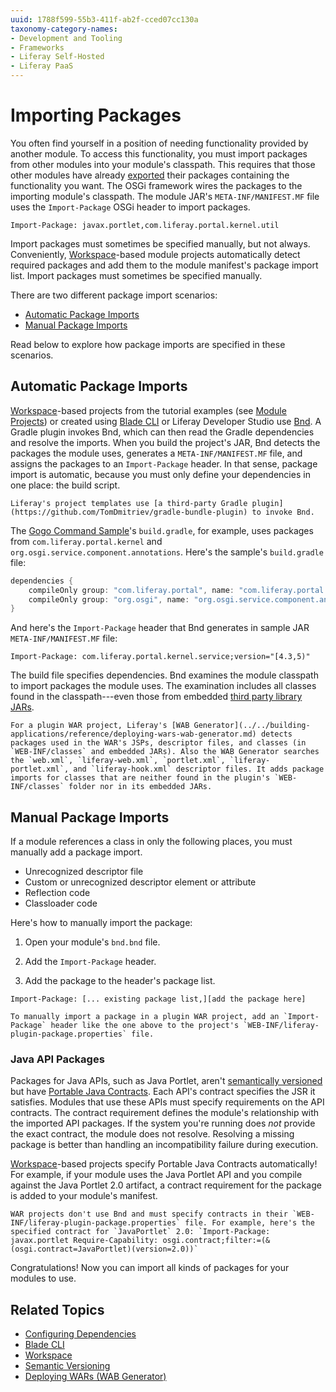 ```yaml
---
uuid: 1788f599-55b3-411f-ab2f-cced07cc130a
taxonomy-category-names:
- Development and Tooling
- Frameworks
- Liferay Self-Hosted
- Liferay PaaS
---
```

# Importing Packages

You often find yourself in a position of needing functionality provided by another module. To access this functionality, you must import packages from other modules into your module's classpath. This requires that those other modules have already [exported](./exporting-packages.md) their packages containing the functionality you want. The OSGi framework wires the packages to the importing module's classpath. The module JAR's `META-INF/MANIFEST.MF` file uses the `Import-Package` OSGi header to import packages.

```properties
Import-Package: javax.portlet,com.liferay.portal.kernel.util
```

Import packages must sometimes be specified manually, but not always. Conveniently, [Workspace](../../building-applications/tooling/liferay-workspace/what-is-liferay-workspace.md)-based module projects automatically detect required packages and add them to the module manifest's package import list. Import packages must sometimes be specified manually.

There are two different package import scenarios:

* [Automatic Package Imports](#automatic-package-imports)
* [Manual Package Imports](#manual-package-imports)

Read below to explore how package imports are specified in these scenarios.

## Automatic Package Imports

[Workspace](../../building-applications/tooling/liferay-workspace/what-is-liferay-workspace.md)-based projects from the tutorial examples (see [Module Projects](./module-projects.md)) or created using [Blade CLI](../../building-applications/tooling/blade-cli/generating-projects-with-blade-cli.md) or Liferay Developer Studio use [Bnd](http://bnd.bndtools.org/). A Gradle plugin invokes Bnd, which can then read the Gradle dependencies and resolve the imports. When you build the project's JAR, Bnd detects the packages the module uses, generates a `META-INF/MANIFEST.MF` file, and assigns the packages to an `Import-Package` header. In that sense, package import is automatic, because you must only define your dependencies in one place: the build script.

```{note}
Liferay's project templates use [a third-party Gradle plugin](https://github.com/TomDmitriev/gradle-bundle-plugin) to invoke Bnd.
```

The [Gogo Command Sample](https://github.com/liferay/liferay-blade-samples/tree/7.3/liferay-workspace/extensions/gogo)'s `build.gradle`, for example, uses packages from `com.liferay.portal.kernel` and `org.osgi.service.component.annotations`. Here's the sample's `build.gradle` file:

```groovy
dependencies {
    compileOnly group: "com.liferay.portal", name: "com.liferay.portal.kernel"
    compileOnly group: "org.osgi", name: "org.osgi.service.component.annotations"
}
```

And here's the `Import-Package` header that Bnd generates in sample JAR `META-INF/MANIFEST.MF` file:

```properties
Import-Package: com.liferay.portal.kernel.service;version="[4.3,5)"
```

The build file specifies dependencies. Bnd examines the module classpath to import packages the module uses. The examination includes all classes found in the classpath---even those from embedded [third party library JARs](./configuring-dependencies/resolving-third-party-library-package-dependencies.md).

```{note}
For a plugin WAR project, Liferay's [WAB Generator](../../building-applications/reference/deploying-wars-wab-generator.md) detects packages used in the WAR's JSPs, descriptor files, and classes (in `WEB-INF/classes` and embedded JARs). Also the WAB Generator searches the `web.xml`, `liferay-web.xml`, `portlet.xml`, `liferay-portlet.xml`, and `liferay-hook.xml` descriptor files. It adds package imports for classes that are neither found in the plugin's `WEB-INF/classes` folder nor in its embedded JARs.
```

## Manual Package Imports

If a module references a class in only the following places, you must manually add a package import.

* Unrecognized descriptor file
* Custom or unrecognized descriptor element or attribute
* Reflection code
* Classloader code

Here's how to manually import the package:

1. Open your module's `bnd.bnd` file.

1. Add the `Import-Package` header.

1. Add the package to the header's package list.

```properties
Import-Package: [... existing package list,][add the package here]
```

```{note}
To manually import a package in a plugin WAR project, add an `Import-Package` header like the one above to the project's `WEB-INF/liferay-plugin-package.properties` file.
```

### Java API Packages

Packages for Java APIs, such as Java Portlet, aren't [semantically versioned](./semantic-versioning.md) but have [Portable Java Contracts](https://docs.osgi.org/reference/portable-java-contracts.html). Each API's contract specifies the JSR it satisfies. Modules that use these APIs must specify requirements on the API contracts. The contract requirement defines the module's relationship with the imported API packages. If the system you're running does *not* provide the exact contract, the module does not resolve. Resolving a missing package is better than handling an incompatibility failure during execution.

[Workspace](../../building-applications/tooling/liferay-workspace/what-is-liferay-workspace.md)-based projects specify Portable Java Contracts automatically! For example, if your module uses the Java Portlet API and you compile against the Java Portlet 2.0 artifact, a contract requirement for the package is added to your module's manifest.

```{note}
WAR projects don't use Bnd and must specify contracts in their `WEB-INF/liferay-plugin-package.properties` file. For example, here's the specified contract for `JavaPortlet` 2.0: `Import-Package: javax.portlet Require-Capability: osgi.contract;filter:=(&(osgi.contract=JavaPortlet)(version=2.0))`
```

Congratulations! Now you can import all kinds of packages for your modules to use.

## Related Topics

* [Configuring Dependencies](./configuring-dependencies.md)
* [Blade CLI](../../building-applications/tooling/blade-cli/generating-projects-with-blade-cli.md)
* [Workspace](../../building-applications/tooling/liferay-workspace/what-is-liferay-workspace.md)
* [Semantic Versioning](./semantic-versioning.md)
* [Deploying WARs \(WAB Generator\)](../../building-applications/reference/deploying-wars-wab-generator.md)
